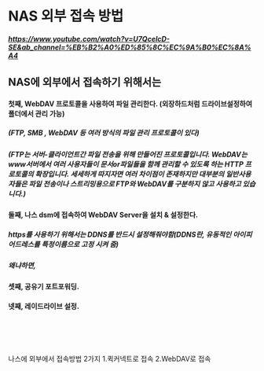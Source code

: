 # NAS 외부 접속 방법  
##### https://www.youtube.com/watch?v=U7QcelcD-SE&ab_channel=%EB%B2%A0%ED%85%8C%EC%9A%B0%EC%8A%A4  

## NAS에 외부에서 접속하기 위해서는  
#### 첫째, WebDAV 프로토콜을 사용하여 파일 관리한다. (외장하드처럼 드라이브설정하여 폴더에서 관리 가능)  
##### (FTP, SMB , WebDAV 등 여러 방식의 파일 관리 프로토콜이 있다)
##### (FTP는 서버-클라이언트간 파일 전송을 위해 만들어진 프로토콜입니다. WebDAV는 www서버에서 여러 사용자들이 문서or파일들을 함께 관리할 수 있도록 하는 HTTP 프로토콜의 확장입니다. 세세하게 따지자면 여러 차이점이 존재하지만 대부분의 일반사용자들은 파일 전송이나 스트리밍용으로 FTP와 WebDAV를 구분하지 않고 사용하고 있습니다.)  
#### 둘째, 나스 dsm에 접속하여 WebDAV Server을 설치 & 설정한다.  
##### https를 사용하기 위해서는 DDNS를 반드시 설정해줘야함(DDNS란, 유동적인 아이피 어드레스를 특정이름으로 고정 시켜 줌)
##### 왜냐하면, 
#### 셋째, 공유기 포트포워딩.  
#### 넷째, 레이드라이브 설정.  
</br>
</br>
</br>
</br>
나스에 외부에서 접속방법 2가지  
1.퀵커넥트로 접속  
2.WebDAV로 접속  
